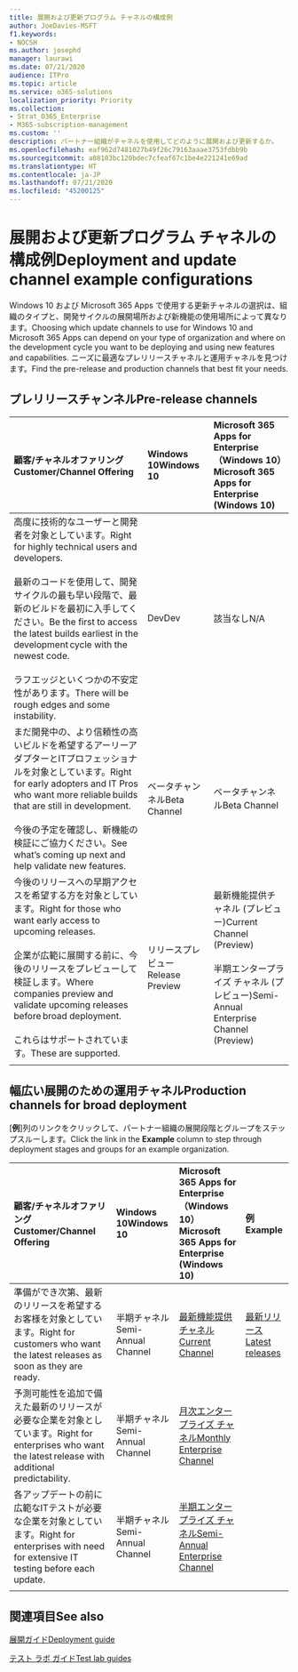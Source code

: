```yaml
---
title: 展開および更新プログラム チャネルの構成例
author: JoeDavies-MSFT
f1.keywords:
- NOCSH
ms.author: josephd
manager: laurawi
ms.date: 07/21/2020
audience: ITPro
ms.topic: article
ms.service: o365-solutions
localization_priority: Priority
ms.collection:
- Strat_O365_Enterprise
- M365-subscription-management
ms.custom: ''
description: パートナー組織がチャネルを使用してどのように展開および更新するか。
ms.openlocfilehash: eaf962d7481027b49f26c79163aaae3753fdbb9b
ms.sourcegitcommit: a08103bc120bdec7cfeaf67c1be4e221241e69ad
ms.translationtype: HT
ms.contentlocale: ja-JP
ms.lasthandoff: 07/21/2020
ms.locfileid: "45200125"
---
```

# <a name="deployment-and-update-channel-example-configurations"></a><span data-ttu-id="9acf4-103">展開および更新プログラム チャネルの構成例</span><span class="sxs-lookup"><span data-stu-id="9acf4-103">Deployment and update channel example configurations</span></span>

<span data-ttu-id="9acf4-104">Windows 10 および Microsoft 365 Apps で使用する更新チャネルの選択は、組織のタイプと、開発サイクルの展開場所および新機能の使用場所によって異なります。</span><span class="sxs-lookup"><span data-stu-id="9acf4-104">Choosing which update channels to use for Windows 10 and Microsoft 365 Apps can depend on your type of organization and where on the development cycle you want to be deploying and using new features and capabilities.</span></span> <span data-ttu-id="9acf4-105">ニーズに最適なプレリリースチャネルと運用チャネルを見つけます。</span><span class="sxs-lookup"><span data-stu-id="9acf4-105">Find the pre-release and production channels that best fit your needs.</span></span>

## <a name="pre-release-channels"></a><span data-ttu-id="9acf4-106">プレリリースチャンネル</span><span class="sxs-lookup"><span data-stu-id="9acf4-106">Pre-release channels</span></span>

| <span data-ttu-id="9acf4-107">顧客/チャネルオファリング</span><span class="sxs-lookup"><span data-stu-id="9acf4-107">Customer/Channel Offering</span></span> | <span data-ttu-id="9acf4-108">Windows 10</span><span class="sxs-lookup"><span data-stu-id="9acf4-108">Windows 10</span></span> | <span data-ttu-id="9acf4-109">Microsoft 365 Apps for Enterprise（Windows 10）</span><span class="sxs-lookup"><span data-stu-id="9acf4-109">Microsoft 365 Apps for Enterprise (Windows 10)</span></span> |
|:-------|:-------|:-----|
| <span data-ttu-id="9acf4-110">高度に技術的なユーザーと開発者を対象としています。</span><span class="sxs-lookup"><span data-stu-id="9acf4-110">Right for highly technical users and developers.</span></span> <br><br> <span data-ttu-id="9acf4-111">最新のコードを使用して、開発サイクルの最も早い段階で、最新のビルドを最初に入手してください。</span><span class="sxs-lookup"><span data-stu-id="9acf4-111">Be the first to access the latest builds earliest in the development cycle with the newest code.</span></span> <br><br> <span data-ttu-id="9acf4-112">ラフエッジといくつかの不安定性があります。</span><span class="sxs-lookup"><span data-stu-id="9acf4-112">There will be rough edges and some instability.</span></span> | <span data-ttu-id="9acf4-113">Dev</span><span class="sxs-lookup"><span data-stu-id="9acf4-113">Dev</span></span> | <span data-ttu-id="9acf4-114">該当なし</span><span class="sxs-lookup"><span data-stu-id="9acf4-114">N/A</span></span> |
| <span data-ttu-id="9acf4-115">まだ開発中の、より信頼性の高いビルドを希望するアーリーアダプターとITプロフェッショナルを対象としています。</span><span class="sxs-lookup"><span data-stu-id="9acf4-115">Right for early adopters and IT Pros who want more reliable builds that are still in development.</span></span> <br><br> <span data-ttu-id="9acf4-116">今後の予定を確認し、新機能の検証にご協力ください。</span><span class="sxs-lookup"><span data-stu-id="9acf4-116">See what’s coming up next and help validate new features.</span></span> | <span data-ttu-id="9acf4-117">ベータチャンネル</span><span class="sxs-lookup"><span data-stu-id="9acf4-117">Beta Channel</span></span> | <span data-ttu-id="9acf4-118">ベータチャンネル</span><span class="sxs-lookup"><span data-stu-id="9acf4-118">Beta Channel</span></span> |
| <span data-ttu-id="9acf4-119">今後のリリースへの早期アクセスを希望する方を対象としています。</span><span class="sxs-lookup"><span data-stu-id="9acf4-119">Right for those who want early access to upcoming releases.</span></span> <br><br> <span data-ttu-id="9acf4-120">企業が広範に展開する前に、今後のリリースをプレビューして検証します。</span><span class="sxs-lookup"><span data-stu-id="9acf4-120">Where companies preview and validate upcoming releases before broad deployment.</span></span> <br><br> <span data-ttu-id="9acf4-121">これらはサポートされています。</span><span class="sxs-lookup"><span data-stu-id="9acf4-121">These are supported.</span></span> <br>  | <span data-ttu-id="9acf4-122">リリースプレビュー</span><span class="sxs-lookup"><span data-stu-id="9acf4-122">Release Preview</span></span> | <span data-ttu-id="9acf4-123">最新機能提供チャネル (プレビュー)</span><span class="sxs-lookup"><span data-stu-id="9acf4-123">Current Channel (Preview)</span></span> <br><br> <span data-ttu-id="9acf4-124">半期エンタープライズ チャネル (プレビュー)</span><span class="sxs-lookup"><span data-stu-id="9acf4-124">Semi-Annual Enterprise Channel (Preview)</span></span>|
||||

## <a name="production-channels-for-broad-deployment"></a><span data-ttu-id="9acf4-125">幅広い展開のための運用チャネル</span><span class="sxs-lookup"><span data-stu-id="9acf4-125">Production channels for broad deployment</span></span>

<span data-ttu-id="9acf4-126">[**例**]列のリンクをクリックして、パートナー組織の展開段階とグループをステップスルーします。</span><span class="sxs-lookup"><span data-stu-id="9acf4-126">Click the link in the **Example** column to step through deployment stages and groups for an example organization.</span></span>

| <span data-ttu-id="9acf4-127">顧客/チャネルオファリング</span><span class="sxs-lookup"><span data-stu-id="9acf4-127">Customer/Channel Offering</span></span> | <span data-ttu-id="9acf4-128">Windows 10</span><span class="sxs-lookup"><span data-stu-id="9acf4-128">Windows 10</span></span> | <span data-ttu-id="9acf4-129">Microsoft 365 Apps for Enterprise（Windows 10）</span><span class="sxs-lookup"><span data-stu-id="9acf4-129">Microsoft 365 Apps for Enterprise (Windows 10)</span></span> | <span data-ttu-id="9acf4-130">例</span><span class="sxs-lookup"><span data-stu-id="9acf4-130">Example</span></span> |
|:-------|:-------|:-----|:-------|
| <span data-ttu-id="9acf4-131">準備ができ次第、最新のリリースを希望するお客様を対象としています。</span><span class="sxs-lookup"><span data-stu-id="9acf4-131">Right for customers who want the latest releases as soon as they are ready.</span></span> | <span data-ttu-id="9acf4-132">半期チャネル</span><span class="sxs-lookup"><span data-stu-id="9acf4-132">Semi-Annual Channel</span></span> | [<span data-ttu-id="9acf4-133">最新機能提供チャネル</span><span class="sxs-lookup"><span data-stu-id="9acf4-133">Current Channel</span></span>](https://docs.microsoft.com/deployoffice/overview-update-channels#current-channel-overview) | [<span data-ttu-id="9acf4-134">最新リリース</span><span class="sxs-lookup"><span data-stu-id="9acf4-134">Latest releases</span></span>](deploy-update-channels-examples-rapid-deploy.md) |
| <span data-ttu-id="9acf4-135">予測可能性を追加で備えた最新のリリースが必要な企業を対象としています。</span><span class="sxs-lookup"><span data-stu-id="9acf4-135">Right for enterprises who want the latest release with additional predictability.</span></span> | <span data-ttu-id="9acf4-136">半期チャネル</span><span class="sxs-lookup"><span data-stu-id="9acf4-136">Semi-Annual Channel</span></span> | [<span data-ttu-id="9acf4-137">月次エンタープライズ チャネル</span><span class="sxs-lookup"><span data-stu-id="9acf4-137">Monthly Enterprise Channel</span></span>](https://docs.microsoft.com/deployoffice/overview-update-channels#monthly-enterprise-channel-overview) |  |
| <span data-ttu-id="9acf4-138">各アップデートの前に広範なITテストが必要な企業を対象としています。</span><span class="sxs-lookup"><span data-stu-id="9acf4-138">Right for enterprises with need for extensive IT testing before each update.</span></span> | <span data-ttu-id="9acf4-139">半期チャネル</span><span class="sxs-lookup"><span data-stu-id="9acf4-139">Semi-Annual Channel</span></span> | [<span data-ttu-id="9acf4-140">半期エンタープライズ チャネル</span><span class="sxs-lookup"><span data-stu-id="9acf4-140">Semi-Annual Enterprise Channel</span></span>](https://docs.microsoft.com/deployoffice/overview-update-channels#semi-annual-enterprise-channel-overview) |  |
|||||


## <a name="see-also"></a><span data-ttu-id="9acf4-141">関連項目</span><span class="sxs-lookup"><span data-stu-id="9acf4-141">See also</span></span>

[<span data-ttu-id="9acf4-142">展開ガイド</span><span class="sxs-lookup"><span data-stu-id="9acf4-142">Deployment guide</span></span>](deploy-microsoft-365-enterprise.md)

[<span data-ttu-id="9acf4-143">テスト ラボ ガイド</span><span class="sxs-lookup"><span data-stu-id="9acf4-143">Test lab guides</span></span>](m365-enterprise-test-lab-guides.md)
